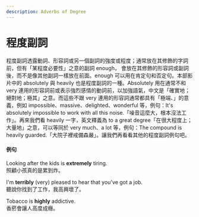 ```yaml
---
description: Adverbs of Degree
---
```


# 程度副詞

程度副詞透露動詞、形容詞或另一個副詞的強度或程度；通常放在其修飾的字詞前，但有「某程度必要性」之意的副詞 enough， 會放在其修飾的形容詞或副詞後，而不是像其他副詞一樣放在前面。enough 可以用在肯定句和否定句。本部影片中的 absolutely 與 heavily 也是程度副詞的一種。Absolutely 用在通常不和 very 連用的形容詞前或表示強烈感情的動詞前，以加強語氣，中文是「確實地；絕對地；極其」之意。而這些不跟 very 連用的形容詞通常都具有「極端、」的意義，例如 impossible、massive、delighted、wonderful 等，例句：It's absolutely impossible to work with all this noise.「噪音這麼大，根本沒法工作」。再來我們看 heavily 一字，英文釋義為 to a great degree「在很大程度上；大量地」之意，可以等同於 very much、a lot 等，例句：The compound is heavily guarded.「大院子裡戒備森嚴」。讓我們再看看其他的程度副詞例句吧。

#### 例句

Looking after the kids is **extremely** tiring.  
照顧小孩真的是累到炸。

I'm **terribly** \(very\) pleased to hear that you've got a job.  
聽說你找到了工作，我高興壞了。

Tobacco is **highly** addictive.  
香菸會讓人高度成癮。

